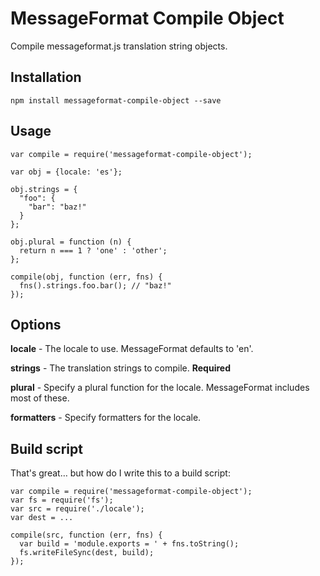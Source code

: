 MessageFormat Compile Object
============================

Compile messageformat.js translation string objects.

Installation
------------

    npm install messageformat-compile-object --save

Usage
-----

    var compile = require('messageformat-compile-object');

    var obj = {locale: 'es'};

    obj.strings = {
      "foo": {
        "bar": "baz!"
      }
    };

    obj.plural = function (n) {
      return n === 1 ? 'one' : 'other';
    };

    compile(obj, function (err, fns) {
      fns().strings.foo.bar(); // "baz!"
    });

Options
-------

**locale** - The locale to use. MessageFormat defaults to 'en'.

**strings** - The translation strings to compile. **Required**

**plural** - Specify a plural function for the locale. MessageFormat includes most of these.

**formatters** - Specify formatters for the locale.

Build script
------------

That's great… but how do I write this to a build script:

    var compile = require('messageformat-compile-object');
    var fs = require('fs');
    var src = require('./locale');
    var dest = ...

    compile(src, function (err, fns) {
      var build = 'module.exports = ' + fns.toString();
      fs.writeFileSync(dest, build);
    });

